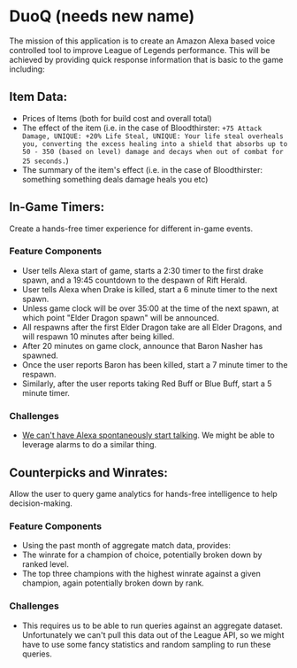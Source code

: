 # DuoQ (needs new name)

The mission of this application is to create an Amazon Alexa based voice controlled tool to improve League of Legends performance.
This will be achieved by providing quick response information that is basic to the game including:
## Item Data:
 - Prices of Items (both for build cost and overall total)
 - The effect of the item (i.e. in the case of Bloodthirster: `+75 Attack Damage, UNIQUE: +20% Life Steal, UNIQUE: Your life steal overheals you, converting the excess healing into a shield that absorbs up to 50 - 350 (based on level) damage and decays when out of combat for 25 seconds.`)
 - The summary of the item's effect (i.e. in the case of Bloodthirster: something something deals damage heals you etc)

## In-Game Timers:

Create a hands-free timer experience for different in-game events.

### Feature Components
 - User tells Alexa start of game, starts a 2:30 timer to the first drake spawn, and a 19:45 countdown to the despawn of Rift Herald.
 - User tells Alexa when Drake is killed, start a 6 minute timer to the next spawn.
  - Unless game clock will be over 35:00 at the time of the next spawn, at which point "Elder Dragon spawn" will be announced.
  - All respawns after the first Elder Dragon take are all Elder Dragons, and will respawn 10 minutes after being killed.
 - After 20 minutes on game clock, announce that Baron Nasher has spawned.
 - Once the user reports Baron has been killed, start a 7 minute timer to the respawn.
 - Similarly, after the user reports taking Red Buff or Blue Buff, start a 5 minute timer.

### Challenges

 - [We can't have Alexa spontaneously start talking](https://www.reddit.com/r/amazonecho/comments/4cn84i/spoken_reminders_alarms/?st=isse7i5n&sh=f804a75f). We might be able to leverage alarms to do a similar thing.

## Counterpicks and Winrates:

Allow the user to query game analytics for hands-free intelligence to help decision-making.

### Feature Components
 - Using the past month of aggregate match data, provides:
  - The winrate for a champion of choice, potentially broken down by ranked level.
  - The top three champions with the highest winrate against a given champion, again potentially
                broken down by rank.

### Challenges

 - This requires us to be able to run queries against an aggregate dataset. Unfortunately we can't pull this data out of the League API, so we might have to use some fancy statistics and random sampling to run these queries.
